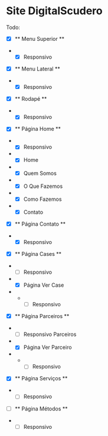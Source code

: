 # Site DigitalScudero

Todo:

- [x] ** Menu Superior **
- - [x] Responsivo

- [x] ** Menu Lateral **
- - [x] Responsivo

- [x] ** Rodapé **
- - [x] Responsivo
- [x] ** Página Home **
- - [x] Responsivo
- - [x] Home
- - [x] Quem Somos
- - [x] O Que Fazemos
- - [x] Como Fazemos
- - [x] Contato

- [x] ** Página Contato **
- - [x] Responsivo

- [x] ** Página Cases **
- - [ ] Responsivo
- - [x] Página Ver Case
- - - [ ] Responsivo

- [x] ** Página Parceiros **
- - [ ] Responsivo Parceiros
- - [x] Página Ver Parceiro
- - - [ ] Responsivo

- [x] ** Página Serviços **
- - [ ] Responsivo

- [ ] ** Página Métodos **
- - [ ] Responsivo
